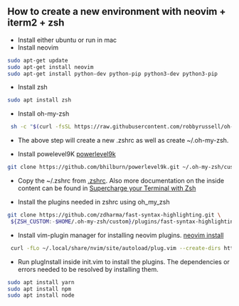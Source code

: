 ## How to create a new environment with neovim + iterm2 + zsh

- Install either ubuntu or run in mac
- Install neovim
```sh
sudo apt-get update
sudo apt-get install neovim
sudo apt-get install python-dev python-pip python3-dev python3-pip
```
- Install zsh
```sh
sudo apt install zsh
```

- Install oh-my-zsh
```sh
 sh -c "$(curl -fsSL https://raw.githubusercontent.com/robbyrussell/oh-my-zsh/master/tools/install.sh)"
 ```
 
 - The above step will create a new .zshrc as well as create ~/.oh-my-zsh. 
 
 - Install powelevel9K [powerlevel9k](https://medium.com/@alex285/get-powerlevel9k-the-most-cool-linux-shell-ever-1c38516b0caa)
 ```sh
 git clone https://github.com/bhilburn/powerlevel9k.git ~/.oh-my-zsh/custom/themes/powerlevel9k
 ```
 
 - Copy the ~/.zshrc from [.zshrc](https://github.com/naveepr/dotfiles/blob/main/.zshrc). 
 Also more documentation on the inside content can be found in [Supercharge your Terminal with Zsh
](https://callstack.com/blog/supercharge-your-terminal-with-zsh/)
 
 - Install the plugins needed in zshrc using oh_my_zsh
 ```sh
 git clone https://github.com/zdharma/fast-syntax-highlighting.git \
  ${ZSH_CUSTOM:-$HOME/.oh-my-zsh/custom}/plugins/fast-syntax-highlighting
 ```
 
 - Install vim-plugin manager for installing neovim plugins. [neovim install](https://www.linode.com/docs/guides/how-to-install-neovim-and-plugins-with-vim-plug/)

 ```sh
  curl -fLo ~/.local/share/nvim/site/autoload/plug.vim --create-dirs https://raw.githubusercontent.com/junegunn/vim-plug/master/plug.vim
 ```
 
 - Run plugInstall inside init.vim to install the plugins. The dependencies or errors needed to be resolved by installing them.
 ```sh
 sudo apt install yarn
 sudo apt install npm
 sudo apt install node
 ```
 
 
